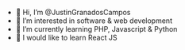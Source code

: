 - 👋 Hi, I’m @JustinGranadosCampos
- 👀 I’m interested in software & web development
- 🌱 I’m currently learning PHP, Javascript & Python
- 💞️ I would like to learn React JS

<!---
JustinGranadosCampos/JustinGranadosCampos is a ✨ special ✨ repository because its `README.md` (this file) appears on your GitHub profile.
You can click the Preview link to take a look at your changes.
--->
